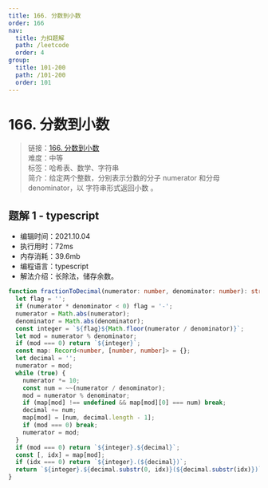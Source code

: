 ```yaml
---
title: 166. 分数到小数
order: 166
nav:
  title: 力扣题解
  path: /leetcode
  order: 4
group:
  title: 101-200
  path: /101-200
  order: 101
---
```


# 166. 分数到小数

> 链接：[166. 分数到小数](https://leetcode-cn.com/problems/fraction-to-recurring-decimal/)  
> 难度：中等  
> 标签：哈希表、数学、字符串  
> 简介：给定两个整数，分别表示分数的分子 numerator 和分母 denominator，以 字符串形式返回小数 。

## 题解 1 - typescript

- 编辑时间：2021.10.04
- 执行用时：72ms
- 内存消耗：39.6mb
- 编程语言：typescript
- 解法介绍：长除法，储存余数。

```typescript
function fractionToDecimal(numerator: number, denominator: number): string {
  let flag = '';
  if (numerator * denominator < 0) flag = '-';
  numerator = Math.abs(numerator);
  denominator = Math.abs(denominator);
  const integer = `${flag}${Math.floor(numerator / denominator)}`;
  let mod = numerator % denominator;
  if (mod === 0) return `${integer}`;
  const map: Record<number, [number, number]> = {};
  let decimal = '';
  numerator = mod;
  while (true) {
    numerator *= 10;
    const num = ~~(numerator / denominator);
    mod = numerator % denominator;
    if (map[mod] !== undefined && map[mod][0] === num) break;
    decimal += num;
    map[mod] = [num, decimal.length - 1];
    if (mod === 0) break;
    numerator = mod;
  }
  if (mod === 0) return `${integer}.${decimal}`;
  const [, idx] = map[mod];
  if (idx === 0) return `${integer}.(${decimal})`;
  return `${integer}.${decimal.substr(0, idx)}(${decimal.substr(idx)})`;
}
```
